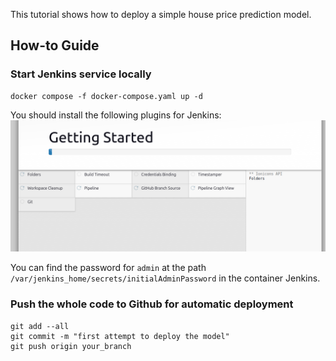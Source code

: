 This tutorial shows how to deploy a simple house price prediction model.

## How-to Guide

### Start Jenkins service locally
```shell
docker compose -f docker-compose.yaml up -d
```
You should install the following plugins for Jenkins:
![Jenkins plugins](./imgs/Jenkins%20plugins.png)

You can find the password for `admin` at the path `/var/jenkins_home/secrets/initialAdminPassword` in the container Jenkins.

### Push the whole code to Github for automatic deployment
```shell
git add --all
git commit -m "first attempt to deploy the model"
git push origin your_branch
```